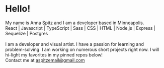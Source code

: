 # Hello!
My name is Anna Spitz and I am a developer based in Minneapolis.
<br>
React | Javascript | TypeScript | Sass | CSS | HTML | Node.js | Express | Sequelize | Postgres
<br><br>
I am a developer and visual artist. I have a passion for learning and problem-solving. I am working on numerous short projects right now. I will hi-light my favorites in my pinned repos below!
<br>
Contact me at [aspitzemail@gmail.com](mailto:aspitzemail@gmail.com)
